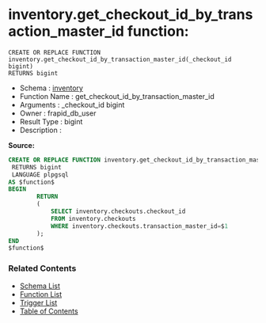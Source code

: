 # inventory.get_checkout_id_by_transaction_master_id function:

```plpgsql
CREATE OR REPLACE FUNCTION inventory.get_checkout_id_by_transaction_master_id(_checkout_id bigint)
RETURNS bigint
```
* Schema : [inventory](../../schemas/inventory.md)
* Function Name : get_checkout_id_by_transaction_master_id
* Arguments : _checkout_id bigint
* Owner : frapid_db_user
* Result Type : bigint
* Description : 


**Source:**
```sql
CREATE OR REPLACE FUNCTION inventory.get_checkout_id_by_transaction_master_id(_checkout_id bigint)
 RETURNS bigint
 LANGUAGE plpgsql
AS $function$
BEGIN
        RETURN
        (
            SELECT inventory.checkouts.checkout_id
            FROM inventory.checkouts
            WHERE inventory.checkouts.transaction_master_id=$1
        );
END
$function$

```

### Related Contents
* [Schema List](../../schemas.md)
* [Function List](../../functions.md)
* [Trigger List](../../triggers.md)
* [Table of Contents](../../README.md)

